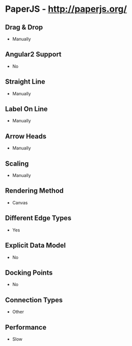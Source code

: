 # PaperJS - http://paperjs.org/

## Drag & Drop
- Manually

## Angular2 Support
- No

## Straight Line
- Manually

## Label On Line
- Manually

## Arrow Heads
- Manually

## Scaling
- Manually

## Rendering Method
- Canvas

## Different Edge Types
- Yes

## Explicit Data Model
- No

## Docking Points
- No

## Connection Types
- Other

## Performance
- Slow